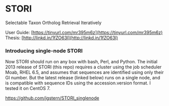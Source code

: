 STORI
=====

Selectable Taxon Ortholog Retrieval Iteratively

User Guide: [https://tinyurl.com/mr395m6z](https://tinyurl.com/mr395m6z)  
Thesis: [http://linkd.in/1fZO63l](http://linkd.in/1fZO63l)

### Introducing single-node STORI

Now STORI should run on any box with bash, Perl, and Python.
The initial 2013 release of STORI (this repo) requires a cluster using the job
scheduler Moab, RHEL 6.5, and assumes that sequences are identified using only their GI number. But the latest release (linked below) runs on a single node, and is compatible with sequence IDs using the accession.version format.
I tested it on CentOS 7.

https://github.com/jgstern/STORI_singlenode
